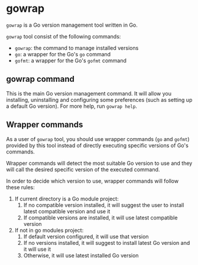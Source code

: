 # gowrap
`gowrap` is a Go version management tool written in Go.

`gowrap` tool consist of the following commands:
* `gowrap`: the command to manage installed versions
* `go`: a wrapper for the Go's `go` command
* `gofmt`: a wrapper for the Go's `gofmt` command

## gowrap command
This is the main Go version management command. It will allow you installing,
uninstalling and configuring some preferences (such as setting up a default Go
version). For more help, run `gowrap help`.

## Wrapper commands
As a user of `gowrap` tool, you should use wrapper commands (`go` and `gofmt`)
provided by this tool instead of directly executing specific versions of Go's
commands.

Wrapper commands will detect the most suitable Go version to use and they will
call the desired specific version of the executed command.

In order to decide which version to use, wrapper commands will follow these
rules:
1. If current directory is a Go module project:
   1. If no compatible version installed, it will suggest the user to install
      latest compatible version and use it
   1. If compatible versions are installed, it will use latest compatible version
1. If not in go modules project:
   1. If default version configured, it will use that version
   1. If no versions installed, it will suggest to install latest Go version and
      it will use it
   1. Otherwise, it will use latest installed Go version
